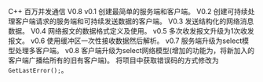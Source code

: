 <!--
 * @Author       : yaowenzhou
 * @Date         : 2021-03-31 16:05:50
 * @LastEditors  : yaowenzhou
 * @LastEditTime : 2021-04-05 14:23:29
 * @version      : 
 * @Description  : 
-->
C++ 百万并发通信 V0.8
v0.1
创建最简单的服务端和客户端。
V0.2
创建可持续处理客户端请求的服务端和可持续发送数据的客户端。
V0.3
发送结构化的网络消息数据。
V0.4
网络报文的数据格式定义及使用。
v0.5
多次收发报文升级为1次收发报文。
v0.6
使用缓冲区一次性接收数据然后解析。
v0.7
服务端升级为select模型处理多客户端。
v0.8
客户端升级为select网络模型(增加的功能为，将新加入的客户端广播给所有的旧有客户端)。
将项目中获取错误码的方式修改为 `GetLastError();`。
